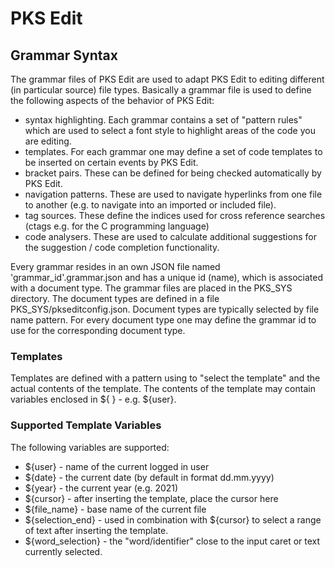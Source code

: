 # PKS Edit

## Grammar Syntax

The grammar files of PKS Edit are used to adapt PKS Edit to editing different (in particular source) file types.
Basically a grammar file is used to define the following aspects of the behavior of PKS Edit:

- syntax highlighting. Each grammar contains a set of "pattern rules" which are used to select a font style to
  highlight areas of the code you are editing.
- templates. For each grammar one may define a set of code templates to be inserted on certain events by PKS Edit.
- bracket pairs. These can be defined for being checked automatically by PKS Edit.
- navigation patterns. These are used to navigate hyperlinks from one file to another (e.g. to navigate into an imported
  or included file).
- tag sources. These define the indices used for cross reference searches (ctags e.g. for the C programming language)
- code analysers. These are used to calculate additional suggestions for the suggestion / code completion functionality.

Every grammar resides in an own JSON file named 'grammar_id'.grammar.json and has a unique id (name), which is associated 
with a document type. The grammar files are placed in the PKS_SYS directory. The document types are defined in a file
PKS_SYS/pkseditconfig.json. Document types are typically selected by file name pattern. For every document type one may
define the grammar id to use for the corresponding document type.

### Templates
Templates are defined with a pattern using to "select the template" and the actual contents of the template. The contents
of the template may contain variables enclosed in ${ } - e.g. ${user}.

### Supported Template Variables
The following variables are supported:

- ${user} - name of the current logged in user
- ${date} - the current date (by default in format dd.mm.yyyy)
- ${year} - the current year (e.g. 2021)
- ${cursor} - after inserting the template, place the cursor here
- ${file_name} - base name of the current file
- ${selection_end} - used in combination with ${cursor} to select a range of text after inserting the template.
- ${word_selection} - the "word/identifier" close to the input caret or text currently selected.



